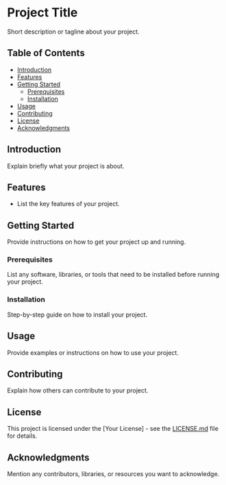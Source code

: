 # Project Title

Short description or tagline about your project.

## Table of Contents

- [Introduction](#introduction)
- [Features](#features)
- [Getting Started](#getting-started)
  - [Prerequisites](#prerequisites)
  - [Installation](#installation)
- [Usage](#usage)
- [Contributing](#contributing)
- [License](#license)
- [Acknowledgments](#acknowledgments)

## Introduction

Explain briefly what your project is about.

## Features

- List the key features of your project.

## Getting Started

Provide instructions on how to get your project up and running.

### Prerequisites

List any software, libraries, or tools that need to be installed before running your project.

### Installation

Step-by-step guide on how to install your project.

## Usage

Provide examples or instructions on how to use your project.

## Contributing

Explain how others can contribute to your project.

## License

This project is licensed under the [Your License] - see the [LICENSE.md](LICENSE.md) file for details.

## Acknowledgments

Mention any contributors, libraries, or resources you want to acknowledge.


 
 
